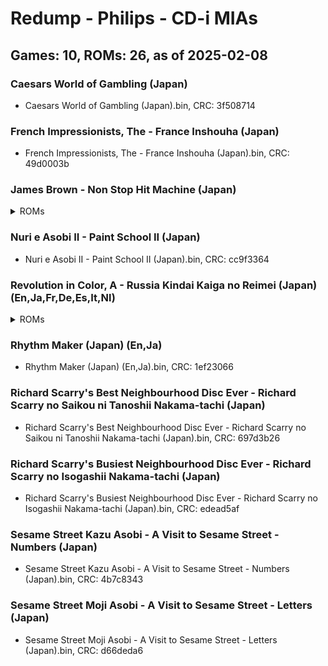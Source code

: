 # Redump - Philips - CD-i MIAs
## Games: 10, ROMs: 26, as of 2025-02-08

### Caesars World of Gambling (Japan)
- Caesars World of Gambling (Japan).bin, CRC: 3f508714

### French Impressionists, The - France Inshouha (Japan)
- French Impressionists, The - France Inshouha (Japan).bin, CRC: 49d0003b

### James Brown - Non Stop Hit Machine (Japan)
<details>
<summary>ROMs</summary>

- James Brown - Non Stop Hit Machine (Japan) (Track 01).bin, CRC: 696d103e
- James Brown - Non Stop Hit Machine (Japan) (Track 02).bin, CRC: 8c043f76
- James Brown - Non Stop Hit Machine (Japan) (Track 03).bin, CRC: dcfca233
- James Brown - Non Stop Hit Machine (Japan) (Track 04).bin, CRC: 30049a6f
- James Brown - Non Stop Hit Machine (Japan) (Track 05).bin, CRC: a66643fb
- James Brown - Non Stop Hit Machine (Japan) (Track 06).bin, CRC: 3a3bc073
- James Brown - Non Stop Hit Machine (Japan) (Track 07).bin, CRC: d2bd6ed2
- James Brown - Non Stop Hit Machine (Japan) (Track 08).bin, CRC: 86c049a5
- James Brown - Non Stop Hit Machine (Japan) (Track 09).bin, CRC: d12910d0
- James Brown - Non Stop Hit Machine (Japan) (Track 10).bin, CRC: 3219b3d4
- James Brown - Non Stop Hit Machine (Japan) (Track 11).bin, CRC: fa6270e4
- James Brown - Non Stop Hit Machine (Japan) (Track 12).bin, CRC: 26b87b05
- James Brown - Non Stop Hit Machine (Japan) (Track 13).bin, CRC: 60abd5e9
</details>

### Nuri e Asobi II - Paint School II (Japan)
- Nuri e Asobi II - Paint School II (Japan).bin, CRC: cc9f3364

### Revolution in Color, A - Russia Kindai Kaiga no Reimei (Japan) (En,Ja,Fr,De,Es,It,Nl)
<details>
<summary>ROMs</summary>

- Revolution in Color, A - Russia Kindai Kaiga no Reimei (Japan) (En,Ja,Fr,De,Es,It,Nl) (Track 1).bin, CRC: e49f9895
- Revolution in Color, A - Russia Kindai Kaiga no Reimei (Japan) (En,Ja,Fr,De,Es,It,Nl) (Track 2).bin, CRC: 04b2c913
- Revolution in Color, A - Russia Kindai Kaiga no Reimei (Japan) (En,Ja,Fr,De,Es,It,Nl) (Track 4).bin, CRC: 48f8b6bc
- Revolution in Color, A - Russia Kindai Kaiga no Reimei (Japan) (En,Ja,Fr,De,Es,It,Nl) (Track 5).bin, CRC: 17c5359d
- Revolution in Color, A - Russia Kindai Kaiga no Reimei (Japan) (En,Ja,Fr,De,Es,It,Nl) (Track 6).bin, CRC: 84c1175c
</details>

### Rhythm Maker (Japan) (En,Ja)
- Rhythm Maker (Japan) (En,Ja).bin, CRC: 1ef23066

### Richard Scarry's Best Neighbourhood Disc Ever - Richard Scarry no Saikou ni Tanoshii Nakama-tachi (Japan)
- Richard Scarry's Best Neighbourhood Disc Ever - Richard Scarry no Saikou ni Tanoshii Nakama-tachi (Japan).bin, CRC: 697d3b26

### Richard Scarry's Busiest Neighbourhood Disc Ever - Richard Scarry no Isogashii Nakama-tachi (Japan)
- Richard Scarry's Busiest Neighbourhood Disc Ever - Richard Scarry no Isogashii Nakama-tachi (Japan).bin, CRC: edead5af

### Sesame Street Kazu Asobi - A Visit to Sesame Street - Numbers (Japan)
- Sesame Street Kazu Asobi - A Visit to Sesame Street - Numbers (Japan).bin, CRC: 4b7c8343

### Sesame Street Moji Asobi - A Visit to Sesame Street - Letters (Japan)
- Sesame Street Moji Asobi - A Visit to Sesame Street - Letters (Japan).bin, CRC: d66deda6

